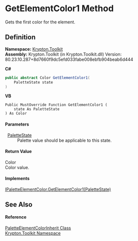 # GetElementColor1 Method


Gets the first color for the element.



## Definition
**Namespace:** <a href="79d2eac2-21f4-54ff-7552-b20c33c30600.md">Krypton.Toolkit</a>  
**Assembly:** Krypton.Toolkit (in Krypton.Toolkit.dll) Version: 80.23.10.287+8d7660f9dc5efd033fabe008ebfb904beab6d444

**C#**
``` C#
public abstract Color GetElementColor1(
	PaletteState state
)
```
**VB**
``` VB
Public MustOverride Function GetElementColor1 ( 
	state As PaletteState
) As Color
```



#### Parameters
<dl><dt>  <a href="93e626cd-00cf-240e-06c6-ab4d47e982ba.md">PaletteState</a></dt><dd>Palette value should be applicable to this state.</dd></dl>

#### Return Value
Color  
Color value.

#### Implements
<a href="6f4f2850-8f11-0cf4-7e0e-86a899b3740c.md">IPaletteElementColor.GetElementColor1(PaletteState)</a>  


## See Also


#### Reference
<a href="1464017e-d364-2cf3-d568-1c4ac1fa302a.md">PaletteElementColorInherit Class</a>  
<a href="79d2eac2-21f4-54ff-7552-b20c33c30600.md">Krypton.Toolkit Namespace</a>  
